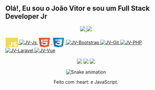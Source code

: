 ## Olá!, Eu sou o João Vitor e sou um Full Stack Developer Jr 
<div align="center">
  <a href="https://github.com/joaovitornunes09">
  <img height="180em" src="https://github-readme-stats.vercel.app/api?username=joaovitornunes09&show_icons=true&theme=dracula&include_all_commits=true&count_private=true"/>
  <img height="180em" src="https://github-readme-stats.vercel.app/api/top-langs/?username=joaovitornunes09&layout=compact&langs_count=7&theme=dracula"/>
</div>
  <div style="display: inline_block"><br>
  <img align="center" alt="JV-Js" height="30" width="40" src="https://raw.githubusercontent.com/devicons/devicon/master/icons/javascript/javascript-plain.svg">
  <img align="center" alt="JV-Js" height="30" width="40" src="https://github.com/jquery.png?s=20"">
  <img align="center" alt="JV-HTML" height="30" width="40" src="https://raw.githubusercontent.com/devicons/devicon/master/icons/html5/html5-original.svg">
  <img align="center" alt="JV-CSS" height="30" width="40" src="https://raw.githubusercontent.com/devicons/devicon/master/icons/css3/css3-original.svg">
  <img align="center" alt="JV-Bootstrap" height="30" width="40" src="https://cdn.jsdelivr.net/gh/devicons/devicon/icons/bootstrap/bootstrap-original-wordmark.svg" />
  <img align="center" alt="JV-Git" height="30" width="40" src="https://cdn.jsdelivr.net/gh/devicons/devicon/icons/git/git-plain-wordmark.svg" />
  <img align="center" alt="JV-PHP" height="30" width="40" src="https://cdn.jsdelivr.net/gh/devicons/devicon/icons/php/php-plain.svg" />
  <img align="center" alt="JV-Laravel" height="30" width="40" src="https://cdn.jsdelivr.net/gh/devicons/devicon/icons/laravel/laravel-plain-wordmark.svg" />
  <img align="center" alt="JV-Vue" height="30" width="40" src="https://cdn.jsdelivr.net/gh/devicons/devicon/icons/vuejs/vuejs-original-wordmark.svg" />
  </div>
  <br>
<div align="center">
  <a href="https://www.instagram.com/joaovitornunes09/" target="_blank"><img src="https://img.shields.io/badge/-Instagram-%23E4405F?style=for-the-badge&logo=instagram&logoColor=white" target="_blank"></a>
  <a href="https://www.linkedin.com/in/jo%C3%A3o-vitor-raulino-nunes-53935a238/" target="_blank"><img src="https://img.shields.io/badge/-LinkedIn-%230077B5?style=for-the-badge&logo=linkedin&logoColor=white" target="_blank"></a> 
  <a href="mailto:jvitornunes09@gmail.com"><img src="https://img.shields.io/badge/-Gmail-%23333?style=for-the-badge&logo=gmail&logoColor=white" target="_blank"></a>
</div>

<div align="center">

  ![Snake animation](https://github.com/danielbped/danielbped/blob/output/github-contribution-grid-snake.svg)
  
</div>

<div align="center">
  <p>Feito com :heart: e JavaScript.</p>
</div>

